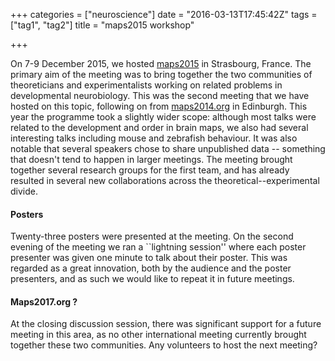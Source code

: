 +++
categories = ["neuroscience"]
date = "2016-03-13T17:45:42Z"
tags = ["tag1", "tag2"]
title = "maps2015 workshop"

+++

On 7-9 December 2015, we hosted [maps2015](http://maps2015.org) in
Strasbourg, France.  The primary aim of the meeting was to bring
together the two communities of theoreticians and experimentalists
working on related problems in developmental neurobiology.  This was
the second meeting that we have hosted on this topic, following on
from [maps2014.org](http://maps2014.org) in Edinburgh.  This year the
programme took a slightly wider scope: although most talks were
related to the development and order in brain maps, we also had
several interesting talks including mouse and zebrafish behaviour.  It
was also notable that several speakers chose to share unpublished data
-- something that doesn't tend to happen in larger meetings.  The
meeting brought together several research groups for the first team,
and has already resulted in several new collaborations across the
theoretical--experimental divide.

#### Posters

Twenty-three posters were presented at the meeting.  On the second
evening of the meeting we ran a ``lightning session'' where each
poster presenter was given one minute to talk about their poster.
This was regarded as a great innovation, both by the audience and the
poster presenters, and as such we would like to repeat it in future
meetings.

#### Maps2017.org ?

At the closing discussion session, there was significant support for a
future meeting in this area, as no other international meeting
currently brought together these two communities.  Any volunteers to
host the next meeting?

